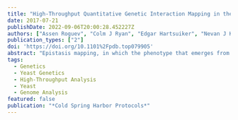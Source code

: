 ```yaml
---
title: "High-Throughput Quantitative Genetic Interaction Mapping in the Fission Yeast <em>Schizosaccharomyces pombe</em>"
date: 2017-07-21
publishDate: 2022-09-06T20:00:28.452227Z
authors: ["Assen Roguev", "Colm J Ryan", "Edgar Hartsuiker", "Nevan J Krogan"]
publication_types: ["2"]
doi: 'https://doi.org/10.1101%2Fpdb.top079905'
abstract: "Epistasis mapping, in which the phenotype that emerges from combining pairs of mutations is measured quantitatively, is a powerful tool for unbiased study of gene function. When performed at a large scale, this approach has been used to assign function to previously uncharacterized genes, define functional modules and pathways, and study their cross talk. These experiments rely heavily on methods for rapid sampling of binary combinations of mutant alleles by systematic generation of a series of double mutants. Epistasis mapping technologies now exist in various model systems. Here we provide an overview of different epistasis mapping technologies, including the pombe epistasis mapper (PEM) system designed for the collection of quantitative genetic interaction data in fission yeast Schizosaccharomyces pombe. Comprising a series of high-throughput selection steps for generation and characterization of double mutants, the PEM system has provided insight into a wide range of biological processes as well as facilitated evolutionary analysis of genetic interactomes across different species."
tags:
  - Genetics
  - Yeast Genetics
  - High-Throughput Analysis
  - Yeast
  - Genome Analysis
featured: false
publication: "*Cold Spring Harbor Protocols*"
---
```


